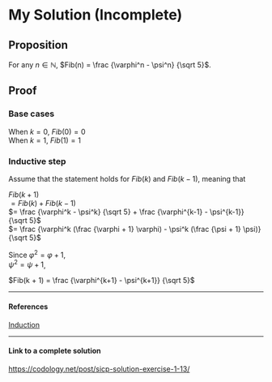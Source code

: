 # My Solution (Incomplete)
## Proposition
For any $n \in \mathbb{N}$, $Fib(n) = \frac {\varphi^n - \psi^n} {\sqrt 5}$.  

## Proof
### Base cases
When $k = 0$, $Fib(0) = 0$  
When $k = 1$, $Fib(1) = 1$  

### Inductive step
Assume that the statement holds for $Fib(k)$ and $Fib(k - 1)$, meaning that   

$Fib(k + 1)$  
$= Fib(k) + Fib(k-1)$  
$= \frac {\varphi^k - \psi^k} {\sqrt 5} + \frac {\varphi^{k-1} - \psi^{k-1}} {\sqrt 5}$  
$= \frac {\varphi^k (\frac {\varphi + 1} \varphi) - \psi^k (\frac {\psi + 1} \psi)} {\sqrt 5}$  

Since $\varphi^2 = {\varphi + 1}$,   
$\psi^2 = \psi + 1$,  

$Fib(k + 1) = \frac {\varphi^{k+1} - \psi^{k+1}} {\sqrt 5}$

---
#### References
[Induction](https://en.wikipedia.org/wiki/Mathematical_induction)

---
#### Link to a complete solution  
https://codology.net/post/sicp-solution-exercise-1-13/  